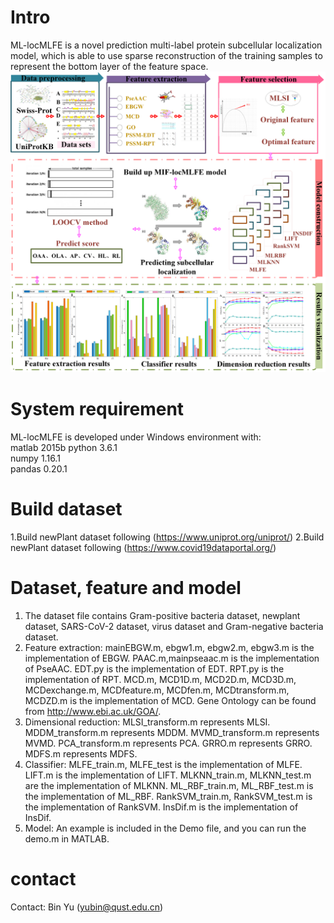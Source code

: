 # Intro  
ML-locMLFE is a novel prediction multi-label protein subcellular localization  model, which is able to use sparse reconstruction of the training samples to represent the bottom layer of the feature space. 
![ML-locMLFE](https://github.com/QUST-AIBBDRC/ML-locMLFE/blob/0fe360ae7346238d5cabefb17a1d49fedc0a8784/IMG/ML-locMLFE_framework.png)

# System requirement  
ML-locMLFE is developed under Windows environment with:  
matlab 2015b
python  3.6.1  
numpy  1.16.1  
pandas  0.20.1   

# Build dataset
1.Build newPlant dataset following (https://www.uniprot.org/uniprot/)
2.Build newPlant dataset following (https://www.covid19dataportal.org/)

# Dataset, feature and model
1. The dataset file contains Gram-positive bacteria dataset, newplant dataset, SARS-CoV-2 dataset, virus dataset and Gram-negative bacteria dataset.
2. Feature extraction: mainEBGW.m, ebgw1.m, ebgw2.m, ebgw3.m  is the implementation of EBGW. PAAC.m,mainpseaac.m is the implementation of PseAAC. EDT.py is the implementation of EDT. RPT.py is the implementation of RPT. MCD.m, MCD1D.m, MCD2D.m, MCD3D.m, MCDexchange.m, MCDfeature.m, MCDfen.m, MCDtransform.m, MCDZD.m is the implementation of MCD. Gene Ontology can be found from http://www.ebi.ac.uk/GOA/.
3. Dimensional reduction: MLSI_transform.m represents MLSI. MDDM_transform.m represents MDDM. MVMD_transform.m represents MVMD. PCA_transform.m represents PCA. GRRO.m represents GRRO. MDFS.m represents MDFS.
4. Classifier: MLFE_train.m, MLFE_test is the implementation of MLFE. LIFT.m is the implementation of LIFT. MLKNN_train.m, MLKNN_test.m are the implementation of MLKNN. ML_RBF_train.m, ML_RBF_test.m is the implementation of ML_RBF. RankSVM_train.m, RankSVM_test.m is the implementation of RankSVM. InsDif.m is the implementation of InsDif.
5. Model: An example is included in the Demo file, and you can run the demo.m in MATLAB.

# contact   
Contact: 
Bin Yu  (yubin@qust.edu.cn)


